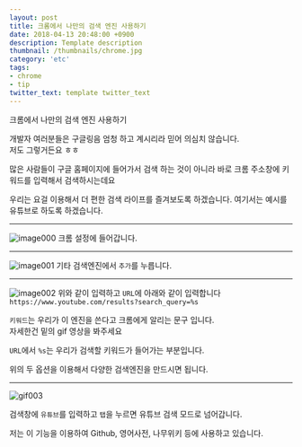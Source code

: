 ```yaml
---
layout: post
title: 크롬에서 나만의 검색 엔진 사용하기
date: 2018-04-13 20:48:00 +0900
description: Template description
thumbnail: /thumbnails/chrome.jpg
category: 'etc'
tags:
- chrome
- tip
twitter_text: template twitter_text
---
```


크롬에서 나만의 검색 엔진 사용하기

<!-- more -->

개발자 여러분들은 구글링음 엄청 하고 계시리라 믿어 의심치 않습니다.    
저도 그렇거든요 ㅎㅎ

많은 사람들이 구글 홈페이지에 들어가서 검색 하는 것이 아니라
바로 크롬 주소창에 키워드를 입력해서 검색하시는데요

우리는 요걸 이용해서 더 편한 검색 라이프를 즐겨보도록 하겠습니다.
여기서는 예시를 유튜브로 하도록 하겠습니다.

---

![image000](000.jpg)
크롬 설정에 들어갑니다.

---

![image001](001.jpg)
기타 검색엔진에서 `추가`를 누릅니다.

---

![image002](002.jpg)
위와 같이 입력하고 `URL`에 아래와 같이 입력합니다    
`https://www.youtube.com/results?search_query=%s`    

`키워드`는 우리가 이 엔진을 쓴다고 크롬에게 알리는 문구 입니다.     
자세한건 밑의 gif 영상을 봐주세요    

`URL`에서 `%s`는 우리가 검색할 키워드가 들어가는 부분입니다.    

위의 두 옵션을 이용해서 다양한 검색엔진을 만드시면 됩니다.

---

![gif003](003.gif)

검색창에 `유튜브`를 입력하고 `탭`을 누르면 유튜브 검색 모드로 넘어갑니다.

저는 이 기능을 이용하여 Github, 영어사전, 나무위키 등에 사용하고 있습니다.
